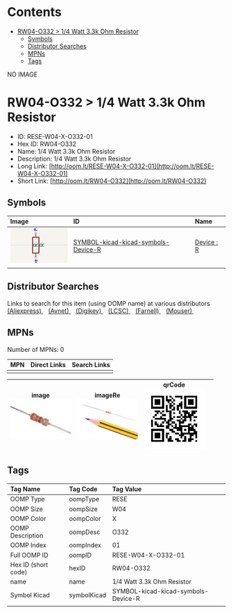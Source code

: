 



Contents
========

* [RW04-O332 > 1/4 Watt 3.3k Ohm Resistor](#rw04-o332--14-watt-33k-ohm-resistor)
	* [Symbols](#symbols)
	* [Distributor Searches](#distributor-searches)
	* [MPNs](#mpns)
	* [Tags](#tags)
  
NO IMAGE  
# RW04-O332 > 1/4 Watt 3.3k Ohm Resistor

- ID: RESE-W04-X-O332-01
- Hex ID: RW04-O332
- Name: 1/4 Watt 3.3k Ohm Resistor
- Description: 1/4 Watt 3.3k Ohm Resistor
- Long Link: [http://oom.lt/RESE-W04-X-O332-01](http://oom.lt/RESE-W04-X-O332-01)
- Short Link: [http://oom.lt/RW04-O332](http://oom.lt/RW04-O332)

## Symbols
  

|Image|ID|Name|
| :--- | :--- | :--- |
|[![](https://raw.githubusercontent.com/oomlout/oomlout_OOMP_eda_V2/main/SYMBOL/kicad/kicad-symbols/Device/R/image_140.png)](https://github.com/oomlout/oomlout_OOMP_eda_V2/tree/main/SYMBOL/kicad/kicad-symbols/Device/R/)|[SYMBOL-kicad-kicad-symbols-Device-R](https://github.com/oomlout/oomlout_OOMP_eda_V2/tree/main/SYMBOL/kicad/kicad-symbols/Device/R/)|[Device : R](https://github.com/oomlout/oomlout_OOMP_eda_V2/tree/main/SYMBOL/kicad/kicad-symbols/Device/R/)|
||||

## Distributor Searches
  
Links to search for this item (using OOMP name) at various distributors  
[(Aliexpress) ](https://www.aliexpress.com/wholesale?SearchText=11171/4+Watt+3.3k+Ohm+Resistor)&nbsp;&nbsp;&nbsp;[(Avnet) ](https://www.avnet.com/shop/us/search/1/4+Watt+3.3k+Ohm+Resistor)&nbsp;&nbsp;&nbsp;[(Digikey) ](https://www.digikey.co.uk/en/products/result?s=1/4+Watt+3.3k+Ohm+Resistor)&nbsp;&nbsp;&nbsp;[(LCSC) ](https://www.lcsc.com/search?q=1/4+Watt+3.3k+Ohm+Resistor)&nbsp;&nbsp;&nbsp;[(Farnell) ](https://uk.farnell.com/search?st=1/4+Watt+3.3k+Ohm+Resistor)&nbsp;&nbsp;&nbsp;[(Mouser) ](https://www.mouser.com/c/?q=1/4+Watt+3.3k+Ohm+Resistor)&nbsp;&nbsp;&nbsp;
## MPNs
  
Number of MPNs: 0  

|MPN|Direct Links|Search Links|
| :--- | :--- | :--- |
||||
  

|image<br>[![](https://raw.githubusercontent.com/oomlout/oomlout_OOMP_parts_V2/main/RESE/W04/X/O332/01/image_140.jpg)](https://github.com/oomlout/oomlout_OOMP_parts_V2/tree/main/RESE/W04/X/O332/01/image.jpg)|imageRe<br>[![](https://raw.githubusercontent.com/oomlout/oomlout_OOMP_parts_V2/main/RESE/W04/X/O332/01/image_RE_140.jpg)](https://github.com/oomlout/oomlout_OOMP_parts_V2/tree/main/RESE/W04/X/O332/01/image_RE.jpg)|qrCode<br>[![](https://raw.githubusercontent.com/oomlout/oomlout_OOMP_parts_V2/main/RESE/W04/X/O332/01/qrCode_140.png)](https://github.com/oomlout/oomlout_OOMP_parts_V2/tree/main/RESE/W04/X/O332/01/qrCode.png)||
| :---: | :---: | :---: | :---: |

## Tags
  

|Tag Name|Tag Code|Tag Value|
| :--- | :--- | :--- |
|OOMP Type|oompType|RESE|
|OOMP Size|oompSize|W04|
|OOMP Color|oompColor|X|
|OOMP Description|oompDesc|O332|
|OOMP Index|oompIndex|01|
|Full OOMP ID|oompID|RESE-W04-X-O332-01|
|Hex ID (short code)|hexID|RW04-O332|
|name|name|1/4 Watt 3.3k Ohm Resistor|
|Symbol Kicad|symbolKicad|SYMBOL-kicad-kicad-symbols-Device-R|
||||
